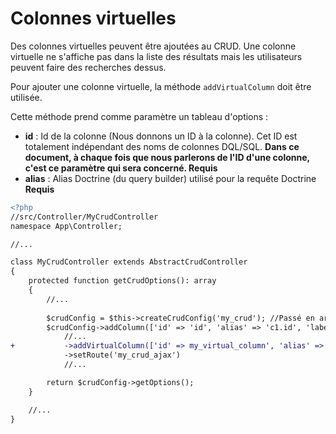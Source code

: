 # Colonnes virtuelles

Des colonnes virtuelles peuvent être ajoutées au CRUD. Une colonne virtuelle ne s'affiche pas dans la liste des
résultats mais les utilisateurs peuvent faire des recherches dessus.

Pour ajouter une colonne virtuelle, la méthode `addVirtualColumn` doit être utilisée.

Cette méthode prend comme paramètre un tableau d'options :
* **id** : Id de la colonne (Nous donnons un ID à la colonne). Cet ID est totalement indépendant des noms de colonnes DQL/SQL. **Dans ce document, à chaque fois que nous parlerons de l'ID d'une colonne, c'est ce paramètre qui sera concerné. Requis**
* **alias** : Alias Doctrine (du query builder) utilisé pour la requête Doctrine **Requis**

```diff
<?php
//src/Controller/MyCrudController
namespace App\Controller;

//...

class MyCrudController extends AbstractCrudController
{
    protected function getCrudOptions(): array
    {
        //...
        
        $crudConfig = $this->createCrudConfig('my_crud'); //Passé en argument: Nom du CRUD
        $crudConfig->addColumn(['id' => 'id', 'alias' => 'c1.id', 'label' => 'Id'])
            //...
+           ->addVirtualColumn(['id' => my_virtual_column', 'alias' => c1.name'])
            ->setRoute('my_crud_ajax')
            //...

        return $crudConfig->getOptions();
    }

    //...
}
```

